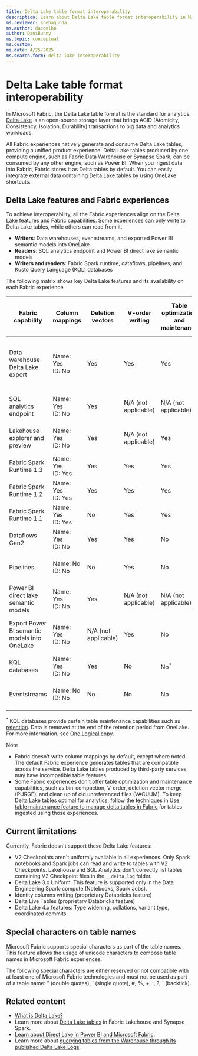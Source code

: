 ```yaml
---
title: Delta Lake table format interoperability
description: Learn about Delta Lake table format interoperability in Microsoft Fabric.
ms.reviewer: snehagunda
ms.author: dacoelho
author: DaniBunny
ms.topic: conceptual
ms.custom:
ms.date: 4/25/2025
ms.search.form: delta lake interoperability
---
```


# Delta Lake table format interoperability

In Microsoft Fabric, the Delta Lake table format is the standard for analytics. [Delta Lake](https://docs.delta.io/latest/delta-intro.html) is an open-source storage layer that brings ACID (Atomicity, Consistency, Isolation, Durability) transactions to big data and analytics workloads.

All Fabric experiences natively generate and consume Delta Lake tables, providing a unified product experience. Delta Lake tables produced by one compute engine, such as Fabric Data Warehouse or Synapse Spark, can be consumed by any other engine, such as Power BI. When you ingest data into Fabric, Fabric stores it as Delta tables by default. You can easily integrate external data containing Delta Lake tables by using OneLake shortcuts.

## Delta Lake features and Fabric experiences

To achieve interoperability, all the Fabric experiences align on the Delta Lake features and Fabric capabilities. Some experiences can only write to Delta Lake tables, while others can read from it.

* **Writers**: Data warehouses, eventstreams, and exported Power BI semantic models into OneLake
* **Readers**: SQL analytics endpoint and Power BI direct lake semantic models
* **Writers and readers**: Fabric Spark runtime, dataflows, pipelines, and Kusto Query Language (KQL) databases

The following matrix shows key Delta Lake features and its availability on each Fabric experience.

|Fabric capability|Column mappings|Deletion vectors|V-order writing|Table optimization and maintenance|Partitions|Liquid Clustering|TIMESTAMP_NTZ|Delta reader/writer version and default table features|
|---------|---------|---------|---------|---------|---------|---------|---------|---------|
|Data warehouse Delta Lake export|Name: Yes<br/>ID: No|Yes|Yes|Yes|Read: N/A (not applicable)<br/>Write: No|No|No|Reader: 3<br/>Writer: 7<br/>Deletion Vectors,<br/>Column Mappings (name)|
|SQL analytics endpoint|Name: Yes<br/>ID: No|Yes|N/A (not applicable)|N/A (not applicable)|Read: Yes<br/>Write: N/A (not applicable)|Yes|No|N/A (not applicable)|
|Lakehouse explorer and preview|Name: Yes<br/>ID: No|Yes|N/A (not applicable)|Yes|Read: Yes<br/>Write: N/A (not applicable)|Yes|Yes|N/A (not applicable)|
|Fabric Spark Runtime 1.3|Name: Yes<br/>ID: Yes|Yes|Yes|Yes|Read: Yes<br/>Write: Yes|Yes|Yes|Reader: 1<br/>Writer: 2|
|Fabric Spark Runtime 1.2|Name: Yes<br/>ID: Yes|Yes|Yes|Yes|Read: Yes<br/>Write: Yes|Yes, read only|Yes|Reader: 1<br/>Writer: 2|
|Fabric Spark Runtime 1.1|Name: Yes<br/>ID: Yes|No|Yes|Yes|Read: Yes<br/>Write: Yes|Yes, read only|No|Reader: 1<br/>Writer: 2|
|Dataflows Gen2|Name: Yes<br/>ID: No|Yes|Yes|No|Read: Yes<br/>Write: Yes|Yes, read only|No|Reader: 1<br/>Writer: 2<br/>|
Pipelines|Name: No<br/>ID: No|No|Yes|No|Read: Yes<br/>Write: Yes, overwrite only|Yes, read only|No|Reader: 1<br/>Writer: 2|
Power BI direct lake semantic models|Name: Yes<br/>ID: No|Yes|N/A (not applicable)|N/A (not applicable)|Read: Yes<br/>Write: N/A (not applicable)|Yes|No|N/A (not applicable)|
Export Power BI semantic models into OneLake|Name: Yes<br/>ID: No|N/A (not applicable)|Yes|No|Read: N/A (not applicable)<br/>Write: No|No|No|Reader: 2<br/>Writer: 5<br/>Column Mappings (name)|
KQL databases|Name: Yes<br/>ID: No|Yes|No|No<sup>*</sup>|Read: Yes<br/>Write: Yes|No|No|Reader: 1<br/>Writer: 1|
Eventstreams|Name: No<br/>ID: No|No|No|No|Read: N/A (not applicable)<br/>Write: Yes|No|No|Reader: 1<br/>Writer: 2|

<sup>*</sup> KQL databases provide certain table maintenance capabilities such as [retention](../real-time-intelligence/data-policies.md). Data is removed at the end of the retention period from OneLake. For more information, see [One Logical copy](../real-time-intelligence/one-logical-copy.md).

> [!NOTE]
>
> * Fabric doesn't write column mappings by default, except where noted. The default Fabric experience generates tables that are compatible across the service. Delta Lake tables produced by third-party services may have incompatible table features.
> * Some Fabric experiences don't offer table optimization and maintenance capabilities, such as bin-compaction, V-order, deletion vector merge (PURGE), and clean up of old unreferenced files (VACUUM). To keep Delta Lake tables optimal for analytics, follow the techniques in [Use table maintenance feature to manage delta tables in Fabric](../data-engineering/lakehouse-table-maintenance.md) for tables ingested using those experiences.

## Current limitations

Currently, Fabric doesn't support these Delta Lake features:

* V2 Checkpoints aren't uniformly available in all experiences. Only Spark notebooks and Spark jobs can read and write to tables with V2 Checkpoints. Lakehouse and SQL Analytics don't correctly list tables containing V2 Checkpoint files in the ```__delta_log``` folder.
* Delta Lake 3.x Uniform. This feature is supported only in the Data Engineering Spark-compute (Notebooks, Spark Jobs).
* Identity columns writing (proprietary Databricks feature)
* Delta Live Tables (proprietary Databricks feature)
* Delta Lake 4.x features: Type widening, collations, variant type, coordinated commits.

## Special characters on table names

Microsoft Fabric supports special characters as part of the table names. This feature allows the usage of unicode characters to compose table names in Microsoft Fabric experiences.

The following special characters are either reserved or not compatible with at least one of Microsoft Fabric technologies and must not be used as part of a table name: " (double quotes), ' (single quote), #, %, +, :, ?, ` (backtick).

## Related content

* [What is Delta Lake?](/azure/synapse-analytics/spark/apache-spark-what-is-delta-lake)
* Learn more about [Delta Lake tables](../data-engineering/lakehouse-and-delta-tables.md) in Fabric Lakehouse and Synapse Spark.
* [Learn about Direct Lake in Power BI and Microsoft Fabric](../fundamentals/direct-lake-overview.md).
* Learn more about [querying tables from the Warehouse through its published Delta Lake Logs](../data-warehouse/query-delta-lake-logs.md).
